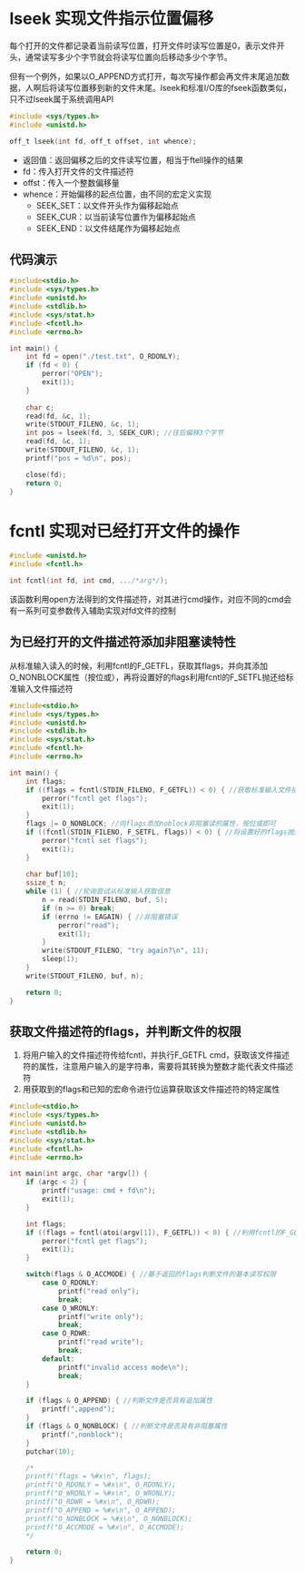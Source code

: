 # lseek 实现文件指示位置偏移

每个打开的文件都记录着当前读写位置，打开文件时读写位置是0，表示文件开头，通常读写多少个字节就会将读写位置向后移动多少个字节。

但有一个例外，如果以O_APPEND方式打开，每次写操作都会再文件末尾追加数据，人啊后将读写位置移到新的文件末尾。lseek和标准I/O库的fseek函数类似，只不过lseek属于系统调用API

```c
#include <sys/types.h>
#include <unistd.h>

off_t lseek(int fd, off_t offset, int whence);
```

- 返回值：返回偏移之后的文件读写位置，相当于ftell操作的结果
- fd：传入打开文件的文件描述符
- offst：传入一个整数偏移量
- whence：开始偏移的起点位置，由不同的宏定义实现
  - SEEK_SET：以文件开头作为偏移起始点
  - SEEK_CUR：以当前读写位置作为偏移起始点
  - SEEK_END：以文件结尾作为偏移起始点

## 代码演示

```c
#include<stdio.h>
#include <sys/types.h>
#include <unistd.h>
#include <stdlib.h>
#include <sys/stat.h>
#include <fcntl.h>
#include <errno.h>

int main() {
    int fd = open("./test.txt", O_RDONLY);
    if (fd < 0) {
        perror("OPEN");
        exit(1);
    }
    
    char c;
    read(fd, &c, 1);
    write(STDOUT_FILENO, &c, 1);
    int pos = lseek(fd, 3, SEEK_CUR); //往后偏移3个字节
    read(fd, &c, 1);
    write(STDOUT_FILENO, &c, 1);
    printf("pos = %d\n", pos);

    close(fd);
    return 0;
}
```



# fcntl 实现对已经打开文件的操作

```c
#include <unistd.h>
#include <fcntl.h>

int fcntl(int fd, int cmd, .../*arg*/);
```

该函数利用open方法得到的文件描述符，对其进行cmd操作，对应不同的cmd会有一系列可变参数传入辅助实现对fd文件的控制

## 为已经打开的文件描述符添加非阻塞读特性

从标准输入读入的时候，利用fcntl的F_GETFL，获取其flags，并向其添加O_NONBLOCK属性（按位或），再将设置好的flags利用fcntl的F_SETFL抛还给标准输入文件描述符

```c
#include<stdio.h>
#include <sys/types.h>
#include <unistd.h>
#include <stdlib.h>
#include <sys/stat.h>
#include <fcntl.h>
#include <errno.h>

int main() {
    int flags;
    if ((flags = fcntl(STDIN_FILENO, F_GETFL)) < 0) { //获取标准输入文件描述符的flags
        perror("fcntl get flags");
        exit(1);
    }
    flags |= O_NONBLOCK; //向flags添加noblock非阻塞读的属性，按位或即可
    if ((fcntl(STDIN_FILENO, F_SETFL, flags)) < 0) { //将设置好的flags抛还给标准输入
        perror("fcntl set flags");
        exit(1);
    }
    
    char buf[10];
    ssize_t n;
    while (1) { //轮询尝试从标准输入获取信息
        n = read(STDIN_FILENO, buf, 5);
        if (n >= 0) break;
        if (errno != EAGAIN) { //非阻塞错误
            perror("read");
            exit(1);
        }
        write(STDOUT_FILENO, "try again?\n", 11);
        sleep(1);
    }
    write(STDOUT_FILENO, buf, n);

    return 0;
}
```

## 获取文件描述符的flags，并判断文件的权限

1. 将用户输入的文件描述符传给fcntl，并执行F_GETFL cmd，获取该文件描述符的属性，注意用户输入的是字符串，需要将其转换为整数才能代表文件描述符
2. 用获取到的flags和已知的宏命令进行位运算获取该文件描述符的特定属性

```c
#include<stdio.h>
#include <sys/types.h>
#include <unistd.h>
#include <stdlib.h>
#include <sys/stat.h>
#include <fcntl.h>
#include <errno.h>

int main(int argc, char *argv[]) {
    if (argc < 2) {
        printf("usage: cmd + fd\n");
        exit(1);
    }

    int flags;
    if ((flags = fcntl(atoi(argv[1]), F_GETFL)) < 0) { //利用fcntl的F_GETFL cmd获取用户输入文件描述符的flags属性，atoi为字符转整数API
        perror("fcntl get flags");
        exit(1);
    }

    switch(flags & O_ACCMODE) { //基于返回的flags判断文件的基本读写权限
        case O_RDONLY:
            printf("read only");
            break;
        case O_WRONLY:
            printf("write only");
            break;
        case O_RDWR:
            printf("read write");
            break;
        default:
            printf("invalid access mode\n");
            break;
    }

    if (flags & O_APPEND) { //判断文件是否具有追加属性
        printf(",append");
    }
    if (flags & O_NONBLOCK) { //判断文件是否具有非阻塞属性
        printf(",nonblock");
    }
    putchar(10);

    /*
    printf("flags = %#x\n", flags);
    printf("O_RDONLY = %#x\n", O_RDONLY);
    printf("O_WRONLY = %#x\n", O_WRONLY);
    printf("O_RDWR = %#x\n", O_RDWR);
    printf("O_APPEND = %#x\n", O_APPEND);
    printf("O_NONBLOCK = %#x\n", O_NONBLOCK);
    printf("O_ACCMODE = %#x\n", O_ACCMODE);
    */

    return 0;
}
```

